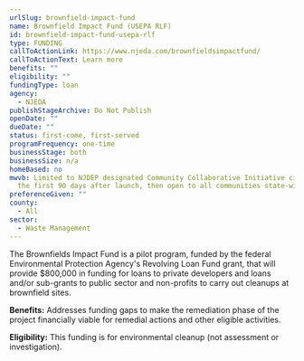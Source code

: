 ```yaml
---
urlSlug: brownfield-impact-fund
name: Brownfield Impact Fund (USEPA RLF)
id: brownfield-impact-fund-usepa-rlf
type: FUNDING
callToActionLink: https://www.njeda.com/brownfieldsimpactfund/
callToActionText: Learn more
benefits: ""
eligibility: ""
fundingType: loan
agency:
  - NJEDA
publishStageArchive: Do Not Publish
openDate: ""
dueDate: ""
status: first-come, first-served
programFrequency: one-time
businessStage: both
businessSize: n/a
homeBased: no
mwvb: Limited to NJDEP designated Community Collaborative Initiative cities for
  the first 90 days after launch, then open to all communities state-wide
preferenceGiven: ""
county:
  - All
sector:
  - Waste Management
---
```


The Brownfields Impact Fund is a pilot program, funded by the federal Environmental Protection Agency's Revolving Loan Fund grant, that will provide $800,000 in funding for loans to private developers and loans and/or sub-grants to public sector and non-profits to carry out cleanups at brownfield sites.

**Benefits:** Addresses funding gaps to make the remediation phase of the project financially viable for remedial actions and other eligible activities.

**Eligibility:** This funding is for environmental cleanup (not assessment or investigation).
